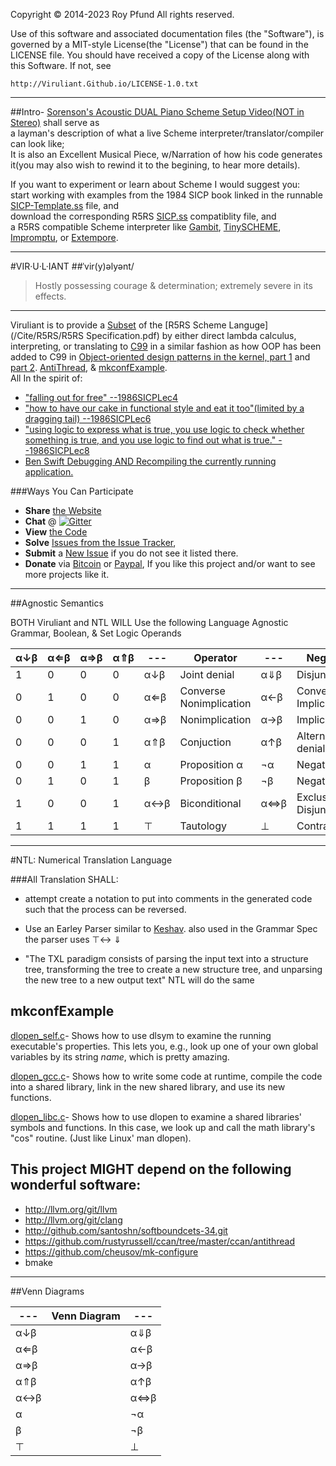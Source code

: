 Copyright © 2014-2023 Roy Pfund             All rights reserved.

Use of this software and  associated  documentation  files  (the
"Software"), is governed by a MIT-style  License(the  "License")
that can be found in the LICENSE file. You should have  received
a copy of the License along with this Software. If not, see

    http://Viruliant.Github.io/LICENSE-1.0.txt
________________________________________________________________
##Intro-
[Sorenson's Acoustic DUAL Piano Scheme Setup Video(NOT in Stereo)](http://youtu.be/yY1FSsUV-8c?t=140s)
shall serve as  
a layman's description of what a live Scheme interpreter/translator/compiler can look like;  
It is also an Excellent Musical Piece, w/Narration of how his code generates it(you may also wish to rewind it to the begining, to hear more details).

If you want to experiment or learn about Scheme I would suggest you:  
start working with examples from the 1984 SICP book linked in the runnable [SICP-Template.ss](Cite/EducationalQuotes/SICP-Template.ss) file, and  
download the corresponding R5RS [SICP.ss](Cite/EducationalQuotes/SICP.ss) compatiblity file, and  
a R5RS compatible Scheme interpreter like [Gambit](http://gambitscheme.org/wiki/index.php/Main_Page), [TinySCHEME](https://github.com/Viruliant/TinySCHEME), [Impromptu](http://impromptu.moso.com.au/), or [Extempore](http://extempore.moso.com.au/).
________________________________________________________________
#VIR·U·L·IANT
##ˈvir(y)əlyənt/
> Hostly possessing courage & determination; extremely severe in its effects.
___
Viruliant is to provide a [Subset](/Cite/R5RS/R5RS-Language) of the [R5RS Scheme Languge](/Cite/R5RS/R5RS Specification.pdf) by either direct lambda calculus, interpreting, or translating to [C99](http://www.open-std.org/jtc1/sc22/wg14/www/docs/n1256.pdf) in a similar fashion as how OOP has been added to C99 in
[Object-oriented design patterns in the kernel, part 1](http://lwn.net/Articles/444910/) and [part 2](http://lwn.net/Articles/446317/).
[AntiThread](https://github.com/rustyrussell/ccan/tree/master/ccan/antithread), & [mkconfExample](Cite/mkconfExample).  
All In the spirit of:

 * ["falling out for free" --1986SICPLec4](http://youtu.be/h6Z7vx9iUB8?t=1h17m33s)
 * ["how to have our cake in functional style and eat it too"(limited by a dragging tail) --1986SICPLec6](https://youtu.be/a2Qt9uxhNSM?t=46m7s)
 * ["using logic to express what is true, you use logic to check whether something is true, and you use logic to find out what is true." --1986SICPLec8](https://youtu.be/cyVXjnFL2Ps?t=18m)
 * [Ben Swift Debugging AND Recompiling the currently running application.](http://vimeo.com/99891379)

###Ways You Can Participate
* **Share** [the Website](https://Viruliant.GitHub.io)
* **Chat** @ [![Gitter](https://badges.gitter.im/Join%20Chat.svg)](https://gitter.im/Viruliant/Viruliant.GitHub.io?utm_source=badge&utm_medium=badge&utm_campaign=pr-badge)
* **View** [the Code](https://github.com/Viruliant/Viruliant.GitHub.io)
* **Solve** [Issues from the Issue Tracker](https://github.com/Viruliant/Viruliant.GitHub.io/issues),
* **Submit** a [New Issue](https://github.com/Viruliant/Viruliant.GitHub.io/issues/new) if you do not see it listed there.
* **Donate** via [Bitcoin](bitcoin:1NSBY5etV9LyczjAjZ4YqryTXNctnFujZy?label=Viruliant&message=ViruliantDonation) or [Paypal](https://www.paypal.com/cgi-bin/webscr?cmd=_donations&business=adamantapparition%40gmail%2ecom&lc=US&no_note=0&cn=Add%20a%20note%20to%20the%20Donation%3a&no_shipping=1&currency_code=USD&bn=PP%2dDonationsBF%3abtn_donateCC_LG%2egif%3aNonHosted),
If you like this project and/or want to see more projects like it.

____________________
##Agnostic Semantics

BOTH Viruliant and NTL WILL Use the following Language Agnostic Grammar, Boolean, & Set Logic Operands

|α↓β|α⇐β|α⇒β|α⇑β|---|Operator |---|Negation |
|---|---|---|---|---|-----------------------|---|---------------------|
|1 |0 |0 |0 |α↓β|Joint denial |α⇓β|Disjunction |
|0 |1 |0 |0 |α⇐β|Converse Nonimplication|α←β|Converse Implication |
|0 |0 |1 |0 |α⇒β|Nonimplication |α→β|Implication |
|0 |0 |0 |1 |α⇑β|Conjuction |α↑β|Alternative denial |
|0 |0 |1 |1 |α |Proposition α |¬α |Negation α |
|0 |1 |0 |1 |β |Proposition β |¬β |Negation β |
|1 |0 |0 |1 |α↔β|Biconditional |α⇔β|Exclusive Disjunction|
|1 |1 |1 |1 |⊤ |Tautology |⊥ |Contradiction |

____________________________________
#NTL: Numerical Translation Language

###All Translation SHALL:
 * attempt create a notation to put into comments in the generated code
   such that the process can be reversed.

 * Use an Earley Parser similar to [Keshav](http://youtu.be/eeZ3URxd8Wc).
also used in the Grammar Spec the parser uses
 ⊤↔ 
 ⇓ 

 * "The TXL paradigm consists of parsing the input text into a structure tree,
   transforming the tree to create a new structure tree, and unparsing the new tree
   to a new output text" NTL will do the same


mkconfExample
-------------
[dlopen_self.c](Cite/mkconfExample/dlopen_self.c)-
Shows how to use dlsym to examine the running executable's properties. This lets
you, e.g., look up one of your own global variables by its string *name*, which
is pretty amazing.

[dlopen_gcc.c](Cite/mkconfExample/dlopen_gcc.c)-
Shows how to write some code at runtime, compile the code into a shared library,
link in the new shared library, and use its new functions.

[dlopen_libc.c](Cite/mkconfExample/dlopen_libc.c)-
Shows how to use dlopen to examine a shared libraries' symbols and functions. In
this case, we look up and call the math library's "cos" routine. (Just like
Linux' man dlopen).

This project MIGHT depend on the following wonderful software:
--------------------------------------------------------------
* http://llvm.org/git/llvm
* http://llvm.org/git/clang
* http://github.com/santoshn/softboundcets-34.git
* https://github.com/rustyrussell/ccan/tree/master/ccan/antithread
* https://github.com/cheusov/mk-configure
* bmake

_______________
##Venn Diagrams

|---|Venn Diagram|---|
|---|------------|---|
|α↓β|<object type="image/svg+xml" data="venn.svg?JointDenial=#666&ConverseNonimplication=#FFF&Nonimplication=#FFF&Conjuction=#FFF"></object>|α⇓β|
|α⇐β|<object type="image/svg+xml" data="venn.svg?JointDenial=#FFF&ConverseNonimplication=#666&Nonimplication=#FFF&Conjuction=#FFF"></object>|α←β|
|α⇒β|<object type="image/svg+xml" data="venn.svg?JointDenial=#FFF&ConverseNonimplication=#FFF&Nonimplication=#666&Conjuction=#FFF"></object>|α→β|
|α⇑β|<object type="image/svg+xml" data="venn.svg?JointDenial=#FFF&ConverseNonimplication=#FFF&Nonimplication=#FFF&Conjuction=#666"></object>|α↑β|
|α↔β|<object type="image/svg+xml" data="venn.svg?JointDenial=#666&ConverseNonimplication=#FFF&Nonimplication=#FFF&Conjuction=#666"></object>|α⇔β|
|α |<object type="image/svg+xml" data="venn.svg?JointDenial=#FFF&ConverseNonimplication=#FFF&Nonimplication=#666&Conjuction=#666"></object>|¬α |
|β |<object type="image/svg+xml" data="venn.svg?JointDenial=#FFF&ConverseNonimplication=#666&Nonimplication=#FFF&Conjuction=#666"></object>|¬β |
|⊤ |<object type="image/svg+xml" data="venn.svg?JointDenial=#666&ConverseNonimplication=#666&Nonimplication=#666&Conjuction=#666"></object>|⊥ |

